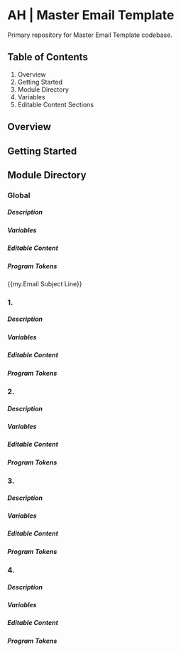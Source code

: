 # AH | Master Email Template
Primary repository for Master Email Template codebase. 

## Table of Contents
1. Overview
2. Getting Started
3. Module Directory
4. Variables
5. Editable Content Sections

## Overview


## Getting Started


## Module Directory
### Global
##### Description
##### Variables

<meta class="mktoColor" id="bodyBackgroundColor" mktoName="Email Body Background Color" default="#ececec">
<meta class="mktoColor" id="canvasBackgroundColor" mktoName="Email Body Background Color" default="#f9f9f9">

##### Editable Content
##### Program Tokens
{{my.Email Subject Line}}

### 1. 
##### Description
##### Variables
##### Editable Content
##### Program Tokens

### 2. 
##### Description
##### Variables
##### Editable Content
##### Program Tokens

### 3. 
##### Description
##### Variables
##### Editable Content
##### Program Tokens

### 4. 
##### Description
##### Variables
##### Editable Content
##### Program Tokens
